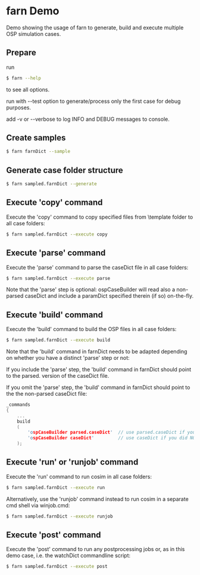 #  farn Demo

Demo showing the usage of farn to generate, build and execute multiple OSP simulation cases.


## Prepare

run

~~~sh
$ farn --help
~~~

to see all options.

run with --test option to generate/process only the first case for debug purposes.

add -v or --verbose to log INFO and DEBUG messages to console.


## Create samples

~~~sh
$ farn farnDict --sample
~~~

## Generate case folder structure

~~~sh
$ farn sampled.farnDict --generate
~~~

## Execute 'copy' command

Execute the 'copy' command to copy specified files from \template folder to all case folders:

~~~sh
$ farn sampled.farnDict --execute copy
~~~

## Execute 'parse' command

Execute the 'parse' command to parse the caseDict file in all case folders:

~~~sh
$ farn sampled.farnDict --execute parse
~~~

Note that the 'parse' step is optional:
ospCaseBuilder will read also a non-parsed caseDict and include a paramDict specified therein (if so) on-the-fly.


## Execute 'build' command

Execute the 'build' command to build the OSP files in all case folders:

~~~sh
$ farn sampled.farnDict --execute build
~~~

Note that the 'build' command in farnDict needs to be adapted depending on whether you have a distinct 'parse' step or not:

If you include the 'parse' step, the 'build' command in farnDict should point to the parsed. version of the caseDict file.

If you omit the 'parse' step, the 'build' command in farnDict should point to the the non-parsed caseDict file:

~~~cpp
_commands
{
    ...
    build
    (
        'ospCaseBuilder parsed.caseDict'  // use parsed.caseDict if you explicitely executed the 'parse' step before
        'ospCaseBuilder caseDict'         // use caseDict if you did NOT execute the 'parse' step before
    );
~~~


## Execute 'run' or 'runjob' command

Execute the 'run' command to run cosim in all case folders:

~~~sh
$ farn sampled.farnDict --execute run
~~~

Alternatively, use the 'runjob' command instead to run cosim in a separate cmd shell via winjob.cmd:

~~~sh
$ farn sampled.farnDict --execute runjob
~~~

## Execute 'post' command

Execute the 'post' command to run any postprocessing jobs or, as in this demo case, i.e. the watchDict commandline script:

~~~sh
$ farn sampled.farnDict --execute post
~~~

